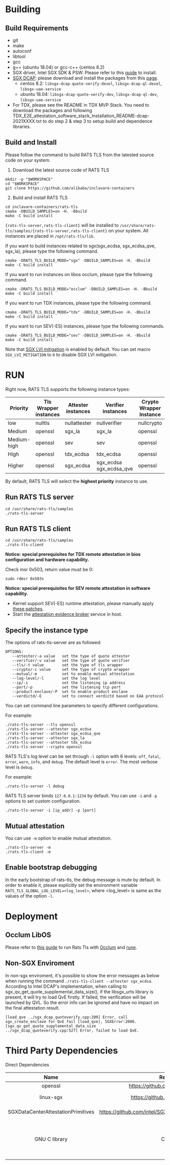 # Building

## Build Requirements

- git
- make
- autoconf
- libtool
- gcc
- g++ (ubuntu 18.04) or gcc-c++ (centos 8.2)
- SGX driver, Intel SGX SDK & PSW: Please refer to this [guide](https://download.01.org/intel-sgx/sgx-linux/2.14/docs/Intel_SGX_SW_Installation_Guide_for_Linux.pdf) to install.
- [SGX DCAP](https://github.com/intel/SGXDataCenterAttestationPrimitives): please download and install the packages from this [page](https://download.01.org/intel-sgx/sgx-dcap/#version#linux/distro).
  - centos 8.2: `libsgx-dcap-quote-verify-devel`, `libsgx-dcap-ql-devel`, `libsgx-uae-service`
  - ubuntu 18.04: `libsgx-dcap-quote-verify-dev`, `libsgx-dcap-ql-dev`, `libsgx-uae-service`
- For TDX, please see the README in TDX MVP Stack. You need to download the packages and following TDX_E2E_attestation_software_stack_Installation_README-dcap-2021XXXX.txt to do step 2 & step 3 to setup build and dependence libraries.

## Build and Install

Please follow the command to build RATS TLS from the latested source code on your system.

1. Download the latest source code of RATS TLS

```shell
mkdir -p "$WORKSPACE"
cd "$WORKSPACE"
git clone https://github.com/alibaba/inclavare-containers
```

2. Build and install RATS TLS

```shell
cd inclavare-containers/rats-tls
cmake -DBUILD_SAMPLES=on -H. -Bbuild
make -C build install
```

`{rats-tls-server,rats-tls-client}` will be installed to `/usr/share/rats-tls/samples/{rats-tls-server,rats-tls-client}` on your system. All instances are placed in `/opt/rats-tls/lib`.

If you want to build instances related to sgx(sgx\_ecdsa, sgx\_ecdsa\_qve, sgx\_la), please type the following command.

```shell
cmake -DRATS_TLS_BUILD_MODE="sgx" -DBUILD_SAMPLES=on -H. -Bbuild
make -C build install
```

If you want to run instances on libos occlum, please type the following command.

```shell
cmake -DRATS_TLS_BUILD_MODE="occlum" -DBUILD_SAMPLES=on -H. -Bbuild
make -C build install
```

If you want to run TDX instances, please type the following command.
```shell
cmake -DRATS_TLS_BUILD_MODE="tdx" -DBUILD_SAMPLES=on -H. -Bbuild
make -C build install
```

If you want to run SEV(-ES) instances, please type the following commands.
```shell
cmake -DRATS_TLS_BUILD_MODE="sev" -DBUILD_SAMPLES=on -H. -Bbuild
make -C build install
```

Note that [SGX LVI mitigation](https://software.intel.com/security-software-guidance/advisory-guidance/load-value-injection) is enabled by default. You can set macro `SGX_LVI_MITIGATION` to `0` to disable SGX LVI mitigation.

# RUN

Right now, RATS TLS supports the following instance types:

| Priority    | Tls Wrapper instances |     Attester instances     |     Verifier instances     | Crypto Wrapper Instance |
| ----------- | --------------------- | -------------------------- | -------------------------- | ----------------------- |
| low         | nulltls               | nullattester               | nullverifier               | nullcrypto              |
| Medium      | openssl               | sgx\_la                    | sgx\_la                    | openssl                 |
| Medium-high | openssl               | sev                        | sev                        | openssl                 |
| High        | openssl               | tdx\_ecdsa                 | tdx\_ecdsa                 | openssl                 |
| Higher      | openssl               | sgx\_ecdsa                 | sgx\_ecdsa sgx\_ecdsa\_qve | openssl                 |

By default, RATS TLS will select the **highest priority** instance to use.

## Run RATS TLS server

```
cd /usr/share/rats-tls/samples
./rats-tls-server
```

## Run RATS TLS client
```
cd /usr/share/rats-tls/samples
./rats-tls-client
```

**Notice: special prerequisites for TDX remote attestation in bios configuration and hardware capability.**

Check msr 0x503, return value must be 0:
```
sudo rdmsr 0x503s
```

**Notice: special prerequisites for SEV remote attestation in software capability.**

- Kernel support SEV(-ES) runtime attestation, please manually apply [these patches](https://github.com/haosanzi/attestation-evidence-broker/tree/master/hack/README.md).
- Start the [attestation evidence broker](https://github.com/haosanzi/attestation-evidence-broker/blob/master/README.md) service in host.

## Specify the instance type

The options of rats-tls-server are as followed:

```shell
OPTIONS:
   --attester/-a value   set the type of quote attester
   --verifier/-v value   set the type of quote verifier
   --tls/-t value        set the type of tls wrapper
   --crypto/-c value     set the type of crypto wrapper
   --mutual/-m           set to enable mutual attestation
   --log-level/-l        set the log level
   --ip/-i               set the listening ip address
   --port/-p             set the listening tcp port
   --product-enclave/-P  set to enable product enclave
   --verdictd/-E         set to connect verdictd based on EAA protocol
```

You can set command line parameters to specify different configurations.

For example:

```shell
./rats-tls-server --tls openssl
./rats-tls-server --attester sgx_ecdsa
./rats-tls-server --attester sgx_ecdsa_qve
./rats-tls-server --attester sgx_la
./rats-tls-server --attester tdx_ecdsa
./rats-tls-server --crypto openssl
```

RATS TLS's log level can be set through `-l` option with 6 levels: `off`, `fatal`, `error`, `warn`, `info`, and `debug`. The default level is `error`. The most verbose level is `debug`.

For example:

```
./rats-tls-server -l debug
```

RATS TLS server binds `127.0.0.1:1234` by default. You can use `-i` and `-p` options to set custom configuration.

```shell
./rats-tls-server -i [ip_addr] -p [port]
```

## Mutual attestation

You can use `-m` option to enable mutual attestation.

```shell
./rats-tls-server -m
./rats-tls-client -m
```

## Enable bootstrap debugging

In the early bootstrap of rats-tls, the debug message is mute by default. In order to enable it, please explicitly set the environment variable `RATS_TLS_GLOBAL_LOG_LEVEL=<log_level>`, where \<log_level\> is same as the values of the option `-l`.

# Deployment

## Occlum LibOS

Please refer to [this guide](docs/run_rats_tls_with_occlum.md) to run Rats Tls with [Occlum](https://github.com/occlum/occlum) and [rune](https://github.com/alibaba/inclavare-containers/tree/master/rune).

## Non-SGX Enviroment

In non-sgx enviroment, it's possible to show the error messages as below when running the command `./rats-tls-client --attester sgx_ecdsa`. According to Intel DCAP's implementation, when calling to sgx_qv_get_quote_supplemental_data_size(),
if the libsgx_urts library is present, it will try to load QvE firstly. If failed, the verification will be launched by QVL. So the error info can be ignored and have no impact on the final attestation result.

```
[load_qve ../sgx_dcap_quoteverify.cpp:209] Error, call sgx_create_enclave for QvE fail [load_qve], SGXError:2006.
[sgx_qv_get_quote_supplemental_data_size ../sgx_dcap_quoteverify.cpp:527] Error, failed to load QvE.
```

# Third Party Dependencies

Direct Dependencies

| Name | Repo URL | Licenses |
| :--: | :-------:   | :-------: |
| openssl | https://github.com/openssl/openssl | Apache |
| linux-sgx | https://github.com/intel/linux-sgx | BSD-3-clause |
| SGXDataCenterAttestationPrimitives | https://github.com/intel/SGXDataCenterAttestationPrimitives | BSD-3-clause |
| GNU C library | C library | GNU General Public License version 3 |
